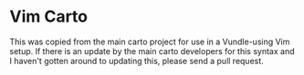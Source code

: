 # Vim Carto

This was copied from the main carto project for use in a Vundle-using Vim
setup. If there is an update by the main carto developers for this syntax and
I haven't gotten around to updating this, please send a pull request. 
